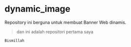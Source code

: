 # dynamic_image

Repository ini berguna untuk membuat Banner Web dinamis.

> dan ini adalah repositori pertama saya

`Bismillah`